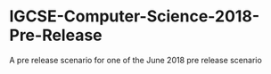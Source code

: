 # IGCSE-Computer-Science-2018-Pre-Release
A pre release scenario for one of the June 2018 pre release scenario
